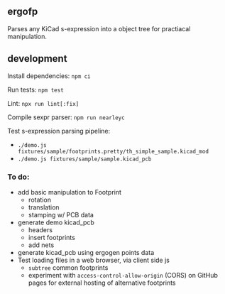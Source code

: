 ## ergofp
Parses any KiCad s-expression into a object tree for practiacal manipulation.

## development
Install dependencies: `npm ci`

Run tests: `npm test`

Lint: `npx run lint[:fix]`

Compile sexpr parser: `npm run nearleyc`

Test s-expression parsing pipeline:
- `./demo.js fixtures/sample/footprints.pretty/th_simple_sample.kicad_mod`
- `./demo.js fixtures/sample/sample.kicad_pcb`

### To do:
- add basic manipulation to Footprint
  - rotation
  - translation
  - stamping w/ PCB data
- generate demo kicad_pcb
  - headers
  - insert footprints
  - add nets
- generate kicad_pcb using ergogen points data
- Test loading files in a web browser, via client side js
  - `subtree` common footprints
  - experiment with `access-control-allow-origin` (CORS) on GitHub pages for external hosting of alternative footprints

